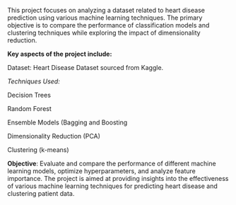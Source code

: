 This project focuses on analyzing a dataset related to heart disease prediction using various machine learning techniques. The primary objective is to compare the performance of classification models and clustering techniques while exploring the impact of dimensionality reduction.

**Key aspects of the project include:**

Dataset: Heart Disease Dataset sourced from Kaggle.

*Techniques Used:*

Decision Trees

Random Forest

Ensemble Models (Bagging and Boosting

Dimensionality Reduction (PCA)

Clustering (k-means)

**Objective**: Evaluate and compare the performance of different machine learning models, optimize hyperparameters, and analyze feature importance.
The project is aimed at providing insights into the effectiveness of various machine learning techniques for predicting heart disease and clustering patient data.
